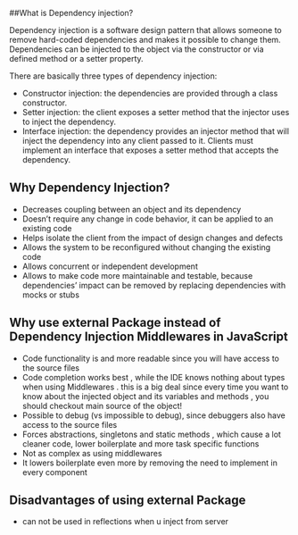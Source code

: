 ##What is Dependency injection?

Dependency injection is a software design pattern that allows someone to remove hard-coded dependencies and makes it possible to change them. Dependencies can be injected to the object via the constructor or via defined method or a setter property.

There are basically three types of dependency injection:
- Constructor injection: the dependencies are provided through a class constructor.
- Setter injection: the client exposes a setter method that the injector uses to inject the dependency.
- Interface injection: the dependency provides an injector method that will inject the dependency into any client passed to it. Clients must implement an interface that exposes a setter method that accepts the dependency.

## Why Dependency Injection?

- Decreases coupling between an object and its dependency
- Doesn’t require any change in code behavior, it can be applied to an existing code
- Helps isolate the client from the impact of design changes and defects
- Allows the system to be reconfigured without changing the existing code
- Allows concurrent or independent development
- Allows to make code more maintainable and testable, because dependencies’ impact can be removed by replacing dependencies with mocks or stubs

## Why use external Package instead of Dependency Injection Middlewares in JavaScript
- Code functionality is and more readable since you will have access to the source files
- Code completion works best , while the IDE knows nothing about types when using Middlewares . this is a big deal since every time you want to know about the injected object and its variables and methods , you should checkout main source of the object!
- Possible to debug (vs impossible to debug), since debuggers also have access to the source files
- Forces abstractions, singletons and static methods , which cause a lot cleaner code, lower boilerplate and more task specific functions
- Not as complex as using middlewares
- It lowers boilerplate even more by removing the need to implement in every component


## Disadvantages of using external Package
- can not be used in reflections when u inject from server